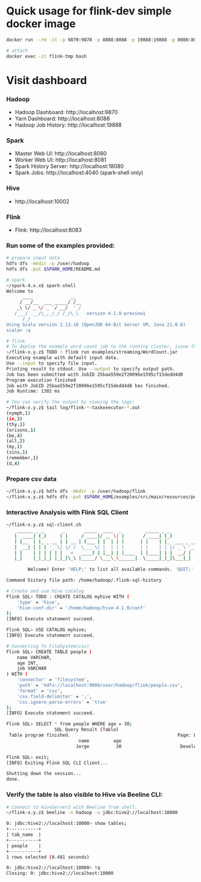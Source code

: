 # Quick usage for flink-dev simple docker image
```bash
docker run --rm -it -p 9870:9870 -p 8088:8088 -p 19888:19888 -p 8080:8080 -p 8081:8081 -p 18080:18080 -p 4040:4040 -p 10002:10002 -p 8083:8083 --name flink-tmp hibuz/flink-dev:simple yarn,historyserver,spark,hive

# attach
docker exec -it flink-tmp bash
```

#  Visit dashboard
### Hadoop
- Hadoop Dashboard: http://localhost:9870
- Yarn Dashboard: http://localhost:8088
- Hadoop Job History: http://localhost:19888
### Spark
- Master Web UI: http://localhost:8080
- Worker Web UI: http://localhost:8081
- Spark History Server: http://localhost:18080
- Spark Jobs: http://localhost:4040 (spark-shell only)
### Hive
- http://localhost:10002
### Flink
- Flink: http://localhost:8083


### Run some of the examples provided:
```bash
# prepare input data
hdfs dfs -mkdir -p /user/hadoop
hdfs dfs -put $SPARK_HOME/README.md

# spark
~/spark-4.x.x$ spark-shell
Welcome to
      ____              __
     / __/__  ___ _____/ /__
    _\ \/ _ \/ _ `/ __/  '_/
   /___/ .__/\_,_/_/ /_/\_\   version 4.1.0-preview1
      /_/
Using Scala version 2.13.16 (OpenJDK 64-Bit Server VM, Java 21.0.8)
scala> :q
```
```bash
# flink
# To deploy the example word count job to the running cluster, issue the following command:
~/flink-x.y.z$ TODO : flink run examples/streaming/WordCount.jar
Executing example with default input data.
Use --input to specify file input.
Printing result to stdout. Use --output to specify output path.
Job has been submitted with JobID 25baa559e2f20096e1595cf15dedd4d8
Program execution finished
Job with JobID 25baa559e2f20096e1595cf15dedd4d8 has finished.
Job Runtime: 1302 ms

# You can verify the output by viewing the logs:
~/flink-x.y.z$ tail log/flink-*-taskexecutor-*.out
(nymph,1)
(in,3)
(thy,1)
(orisons,1)
(be,4)
(all,2)
(my,1)
(sins,1)
(remember,1)
(d,4)
```

### Prepare csv data
```bash
~/flink-x.y.z$ hdfs dfs -mkdir -p /user/hadoop/flink
~/flink-x.y.z$ hdfs dfs -put $SPARK_HOME/examples/src/main/resources/people.csv flink
```

### Interactive Analysis with Flink SQL Client
```bash
~/flink-x.y.z$ sql-client.sh
    ______ _ _       _       _____  ____  _         _____ _ _            _  BETA   
   |  ____| (_)     | |     / ____|/ __ \| |       / ____| (_)          | |  
   | |__  | |_ _ __ | | __ | (___ | |  | | |      | |    | |_  ___ _ __ | |_ 
   |  __| | | | '_ \| |/ /  \___ \| |  | | |      | |    | | |/ _ \ '_ \| __|
   | |    | | | | | |   <   ____) | |__| | |____  | |____| | |  __/ | | | |_ 
   |_|    |_|_|_| |_|_|\_\ |_____/ \___\_\______|  \_____|_|_|\___|_| |_|\__|
          
        Welcome! Enter 'HELP;' to list all available commands. 'QUIT;' to exit.

Command history file path: /home/hadoop/.flink-sql-history

# Create and use hive catalog
Flink SQL> TODO : CREATE CATALOG myhive WITH (
    'type' = 'hive',
    'hive-conf-dir' = '/home/hadoop/hive-4.1.0/conf'
);
[INFO] Execute statement succeed.

Flink SQL> USE CATALOG myhive;
[INFO] Execute statement succeed.

# Connecting To FileSystem(csv)
Flink SQL> CREATE TABLE people (
    name VARCHAR,
    age INT,
    job VARCHAR
) WITH ( 
    'connector' = 'filesystem',
    'path' = 'hdfs://localhost:9000/user/hadoop/flink/people.csv',
    'format' = 'csv',
    'csv.field-delimiter' = ';',
    'csv.ignore-parse-errors' = 'true'
);
[INFO] Execute statement succeed.

Flink SQL> SELECT * from people WHERE age = 30;
                  SQL Query Result (Table)                                                            
 Table program finished.                                        Page: Last of 1
                           name         age                            job
                          Jorge          30                      Developer

Flink SQL> exit;
[INFO] Exiting Flink SQL CLI Client...

Shutting down the session...
done.
```

### Verify the table is also visible to Hive via Beeline CLI:
```bash
# Connect to HiveServer2 with Beeline from shell:
~/flink-x.y.z$ beeline -n hadoop -u jdbc:hive2://localhost:10000

0: jdbc:hive2://localhost:10000> show tables;
+-----------+
| tab_name  |
+-----------+
| people    |
+-----------+
1 rows selected (0.481 seconds)

0: jdbc:hive2://localhost:10000> !q
Closing: 0: jdbc:hive2://localhost:10000
```
